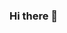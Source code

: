 ### Hi there 👋

<!--
**SiriusBlack107/SiriusBlack107** is a ✨ _special_ ✨ repository because its `README.md` (this file) appears on your GitHub profile.

Here are some ideas to get you started:

- 🔭 I’m currently working on ...
- 🌱 I’m currently learning HTML/CSS
- 👯 I’m looking to collaborate on ...
- 🤔 I’m looking for help with UNITY Game Development
- 💬 Ask me about Python/C++
- 📫 How to reach me:amalsajeevan27@gmail.com
- 😄 Pronouns: ...
- ⚡ Fun fact: ...
-->

